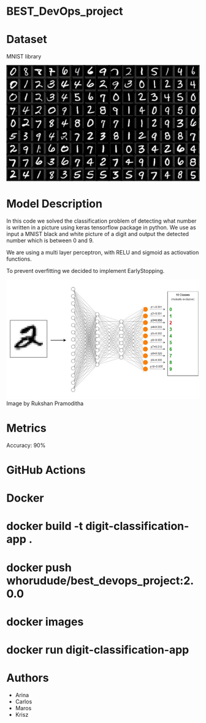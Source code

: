 # BEST_DevOps_project

# Dataset
MNIST library

![MNIST dataset of written digits](MNIST.png)

# Model Description
In this code we solved the classification problem of detecting what number is written in a picture using keras tensorflow package in python. We use as input a MNIST black and white picture of a digit and output the detected number which is between 0 and 9.

We are using a multi layer perceptron, with RELU and sigmoid as actiovation functions.

To prevent overfitting we decided to implement EarlyStopping.

![Multi-layer perceptron for MNIST classification problem](model.png)
Image by Rukshan Pramoditha

# Metrics
Accuracy: 90%

# GitHub Actions

# Docker
# docker build -t digit-classification-app .
# docker push whorudude/best_devops_project:2.0.0
# docker images
# docker run digit-classification-app


# Authors
- Arina
- Carlos
- Maros
- Krisz
